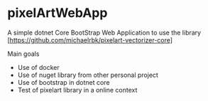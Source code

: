 # pixelArtWebApp
A simple dotnet Core BootStrap Web Application to use the library [https://github.com/michaelrbk/pixelart-vectorizer-core]

Main goals
* Use of docker
* Use of nuget library from other personal project
* Use of bootstrap in dotnet core
* Test of pixelart library in a online context
